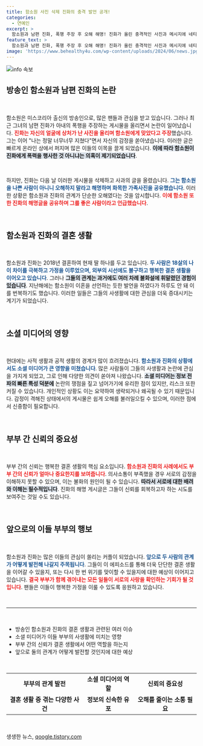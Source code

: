 ```yaml
---
title: 함소원 사진 삭제 진화의 충격 발언 공개!
categories:
  - 연예인
excerpt: >
  함소원과 남편 진화, 폭행 주장 후 오해 해명! 진화가 올린 충격적인 사진과 메시지에 네티즌들 충격. 그러나 몇 시간 만에 사과하며 화목한 가족 사진을 올린 진화, 두 사람의 불화설이 또 다시 수면 위로!
feature_text: >
  함소원과 남편 진화, 폭행 주장 후 오해 해명! 진화가 올린 충격적인 사진과 메시지에 네티즌들 충격. 그러나 몇 시간 만에 사과하며 화목한 가족 사진을 올린 진화, 두 사람의 불화설이 또 다시 수면 위로!
image: 'https://www.behealthy4u.com/wp-content/uploads/2024/06/news.jpg'
---
```


<p><img src="https://www.behealthy4u.com/wp-content/uploads/2024/06/news.jpg" alt="info 속보" /></p>

<h2 data-ke-size="size26">방송인 함소원과 남편 진화의 논란</h2>

<p data-ke-size="size16">&nbsp;</p>

<p>함소원은 미스코리아 출신의 방송인으로, 많은 팬들과 관심을 받고 있습니다. 그러나 최근 그녀의 남편 진화가 아내의 폭행을 주장하는 게시물을 올리면서 논란이 일어났습니다. <b><span style="color: #ee2323;">진화는 자신의 얼굴에 상처가 난 사진을 올리며 함소원에게 맞았다고 주장</span></b>했습니다. 그는 이어 "나는 정말 너무너무 지쳤다"면서 자신의 감정을 쏟아냈습니다. 이러한 글은 빠르게 온라인 상에서 퍼지며 많은 이들의 이목을 끌게 되었습니다. <b><span style="background-color: #21538527;">이에 따라 함소원이 진화에게 폭력을 행사한 것 아니냐는 의혹이 제기되었습니다</span></b>.</p>

<p data-ke-size="size16">&nbsp;</p>

<p>하지만, 진화는 다음 날 이러한 게시물을 삭제하고 사과의 글을 올렸습니다. <b><span style="color: #1a5490;">그는 함소원을 나쁜 사람이 아니니 오해하지 말라고 해명하며 화목한 가족사진을 공유했습니다</span></b>. 이러한 상황은 함소원과 진화의 관계가 단순한 오해였다는 것을 암시합니다. <b><span style="color: #ee2323;">이에 함소원 또한 진화의 해명글을 공유하며 그를 좋은 사람이라고 언급했습니다</span></b>.</p>

<p data-ke-size="size16">&nbsp;</p>

<h2 data-ke-size="size26">함소원과 진화의 결혼 생활</h2>

<p data-ke-size="size16">&nbsp;</p>

<p>함소원과 진화는 2018년 결혼하여 현재 딸 하나를 두고 있습니다. <b><span style="color: #1a5490;">두 사람은 18살의 나이 차이를 극복하고 가정을 이루었으며, 외부의 시선에도 불구하고 행복한 결혼 생활을 이어오고 있습니다</span></b>. 그러나 <b><span style="background-color: #21538527;">그들의 관계는 과거에도 여러 차례 불화설에 휘말렸던 경험이 있습니다</span></b>. 지난해에는 함소원이 이혼을 선언하는 듯한 발언을 하였다가 하루도 안 돼 이를 번복하기도 했습니다. 이러한 일들은 그들의 사생활에 대한 관심을 더욱 증대시키는 계기가 되었습니다.</p>

<p data-ke-size="size16">&nbsp;</p>

<h2 data-ke-size="size26">소셜 미디어의 영향</h2>

<p data-ke-size="size16">&nbsp;</p>

<p>현대에는 사적 생활과 공적 생활의 경계가 많이 흐려졌습니다. <b><span style="color: #1a5490;">함소원과 진화의 상황에서도 소셜 미디어가 큰 영향을 미쳤습니다</span></b>. 많은 사람들이 그들의 사생활과 논란에 관심을 가지게 되었고, 그로 인해 다양한 의견이 쏟아져 나왔습니다. <b><span style="background-color: #21538527;">소셜 미디어는 정보 전파의 빠른 특성 덕분에</span></b> 논란의 쟁점을 짚고 넘어가기에 유리한 점이 있지만, 리스크 또한 커질 수 있습니다. 개인적인 상황도 이는 요약하여 생략되거나 왜곡될 수 있기 때문입니다. 감정이 격해진 상태에서의 게시물은 쉽게 오해를 불러일으킬 수 있으며, 이러한 점에서 신중함이 필요합니다.</p>

<p data-ke-size="size16">&nbsp;</p>

<h2 data-ke-size="size26">부부 간 신뢰의 중요성</h2>

<p data-ke-size="size16">&nbsp;</p>

<p>부부 간의 신뢰는 행복한 결혼 생활의 핵심 요소입니다. <b><span style="color: #ee2323;">함소원과 진화의 사례에서도 부부 간의 신뢰가 얼마나 중요한지를 보여줍니다</span></b>. 의사소통이 부족했을 경우 서로의 감정을 이해하지 못할 수 있으며, 이는 불화의 원인이 될 수 있습니다. <b><span style="background-color: #21538527;">따라서 서로에 대한 배려와 이해는 필수적입니다</span></b>. 진화의 해명 게시글은 그들이 신뢰를 회복하고자 하는 시도를 보여주는 것일 수도 있습니다.</p>

<p data-ke-size="size16">&nbsp;</p>

<h2 data-ke-size="size26">앞으로의 이들 부부의 행보</h2>

<p data-ke-size="size16">&nbsp;</p>

<p>함소원과 진화는 많은 이들의 관심이 쏠리는 커플이 되었습니다. <b><span style="color: #1a5490;">앞으로 두 사람의 관계가 어떻게 발전해 나갈지 주목됩니다</span></b>. 그들이 이 에피소드를 통해 더욱 단단한 결혼 생활을 이어갈 수 있을지, 또는 다시 한 번 위기를 맞이할 수 있을지에 대한 예상이 이어지고 있습니다. <b><span style="color: #ee2323;">결국 부부가 함께 겪어내는 모든 일들이 서로의 사랑을 확인하는 기회가 될 것입니다</span></b>. 팬들은 이들이 행복한 가정을 이룰 수 있도록 응원하고 있습니다.</p>

<p data-ke-size="size16">&nbsp;</p>

<hr />

<p data-ke-size="size16">&nbsp;</p>

<ul>
    <li>방송인 함소원과 진화의 결혼 생활과 관련된 여러 이슈</li>
    <li>소셜 미디어가 이들 부부의 사생활에 미치는 영향</li>
    <li>부부 간의 신뢰가 결혼 생활에서 어떤 역할을 하는지</li>
    <li>앞으로 둘의 관계가 어떻게 발전할 것인지에 대한 예상</li>
</ul>

<p data-ke-size="size16">&nbsp;</p>

<table>
    <tr>
        <td style="text-align: center; height: 17px;"><b>부부의 관계 발전</b></td>
        <td style="text-align: center; height: 17px;"><b>소셜 미디어의 역할</b></td>
        <td style="text-align: center; height: 17px;"><b>신뢰의 중요성</b></td>
    </tr>
    <tr>
        <td style="text-align: center; height: 17px;"><b>결혼 생활 중 겪는 다양한 사건</b></td>
        <td style="text-align: center; height: 17px;"><b>정보의 신속한 유포</b></td>
        <td style="text-align: center; height: 17px;"><b>오해를 줄이는 소통 필요</b></td>
    </tr>
</table>

<p data-ke-size="size16">&nbsp;</p>
생생한 뉴스, <a href="https://qoogle.tistory.com" rel="dofollow">qoogle.tistory.com</a>


